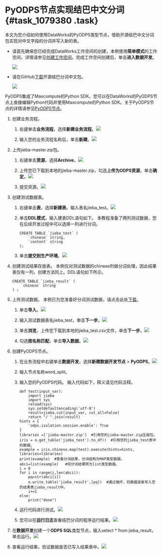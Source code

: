# PyODPS节点实现结巴中文分词 {#task_1079380 .task}

本文为您介绍如何使用DataWorks的PyODPS类型节点，借助开源结巴中文分词包实现对中文字段的分词并写入新的表。

-   请首先确保您已经完成DataWorks工作空间的创建，本例使用**简单模式**的工作空间，详情请参见[创建工作空间](../../../../cn.zh-CN/准备工作/管理员使用云账号/创建工作空间.md#)。完成工作空间创建后，单击**进入数据开发**。

    ![](http://static-aliyun-doc.oss-cn-hangzhou.aliyuncs.com/assets/img/868788/156366977351113_zh-CN.png)

-   请在GitHub[下载](https://github.com/fxsjy/jieba)开源结巴分词中文包。

    ![](http://static-aliyun-doc.oss-cn-hangzhou.aliyuncs.com/assets/img/868788/156366977451112_zh-CN.png)


PyODPS集成了Maxcompute的Python SDK。您可以在DataWorks的PyODPS节点上直接编辑Python代码并使用Maxcompute的Python SDK。关于PyODPS节点的详情请参见[PyODPS节点](../../../../cn.zh-CN/使用指南/数据开发/节点类型/PyODPS节点.md#)。

1.  创建业务流程。 
    1.  右键单击**业务流程**，选择**新建业务流程**。![](http://static-aliyun-doc.oss-cn-hangzhou.aliyuncs.com/assets/img/868788/156366977451114_zh-CN.png)


    2.  输入您的业务流程名称后，单击**新建**。![](http://static-aliyun-doc.oss-cn-hangzhou.aliyuncs.com/assets/img/868788/156366977451115_zh-CN.png)


2.  上传jieba-master.zip包。 
    1.  右键单击**资源**，选择**Archive**。![](http://static-aliyun-doc.oss-cn-hangzhou.aliyuncs.com/assets/img/868788/156366977451121_zh-CN.png)


    2.  上传您已下载到本地的jieba-master.zip，勾选**上传为ODPS资源**，单击**确定**。![](http://static-aliyun-doc.oss-cn-hangzhou.aliyuncs.com/assets/img/868788/156366977451122_zh-CN.png)


    3.  提交资源。![](http://static-aliyun-doc.oss-cn-hangzhou.aliyuncs.com/assets/img/868788/156366977551211_zh-CN.png)


3.  创建测试数据表。 
    1.  右键单击**表**，选择**新建表**。输入表名jieba\_test。![](http://static-aliyun-doc.oss-cn-hangzhou.aliyuncs.com/assets/img/868788/156366977551124_zh-CN.png)


    2.  单击**DDL模式**，输入建表DDL语句如下。 本教程准备了两列测试数据，您在后续开发过程中可以选择一列进行分词。

        ``` {#codeblock_ruk_28g_nht}
        CREATE TABLE `jieba_test` (
            `chinese` string,
            `content` string
        );
        ```

    3.  单击**提交到生产环境**。![](http://static-aliyun-doc.oss-cn-hangzhou.aliyuncs.com/assets/img/868788/156366977551128_zh-CN.png)


4.  创建测试结果存放表。 本例仅对测试数据的chinese列做分词处理，因此结果表仅有一列，创建方法同上。DDL语句如下所示。

    ``` {#codeblock_t3s_ia1_64l}
    CREATE TABLE `jieba_result` (
        `chinese` string
    ) ;
    ```

5.  上传测试数据。 本例已为您准备好分词测试数据，请点击此处[下载](http://docs-aliyun.cn-hangzhou.oss.aliyun-inc.com/assets/attach/124882/cn_zh/1562725154626/jieba_test.csv)。
    1.  单击**导入**。![](http://static-aliyun-doc.oss-cn-hangzhou.aliyuncs.com/assets/img/868788/156366977551152_zh-CN.png)


    2.  输入测试数据表名jieba\_test，单击**下一步**。![](http://static-aliyun-doc.oss-cn-hangzhou.aliyuncs.com/assets/img/868788/156366977551153_zh-CN.png)


    3.  单击**浏览**，上传您下载到本地的jieba\_test.csv文件，单击**下一步**。![](http://static-aliyun-doc.oss-cn-hangzhou.aliyuncs.com/assets/img/868788/156366977651154_zh-CN.png)


    4.  勾选**按名称匹配**，单击**导入数据**。![](http://static-aliyun-doc.oss-cn-hangzhou.aliyuncs.com/assets/img/868788/156366977651155_zh-CN.png)


6.  创建PyODPS节点。 
    1.  在业务流程中右键单击**数据开发**，选择**新建数据开发节点** \> **PyODPS**。![](http://static-aliyun-doc.oss-cn-hangzhou.aliyuncs.com/assets/img/868788/156366977651205_zh-CN.png)


    2.  输入节点名称word\_split。
    3.  输入您的PyODPS代码。 输入代码如下，释义请见代码注释。

        ``` {#codeblock_l9x_n4s_c5e .language-python}
        def test(input_var):
            import jieba
            import sys
            reload(sys)
            sys.setdefaultencoding('utf-8')
            result=jieba.cut(input_var, cut_all=False)
            return "/ ".join(result)
        hints = {
            'odps.isolation.session.enable': True
        }
        libraries =['jieba-master.zip']  #引用您的jieba-master.zip压缩包。
        iris = o.get_table('jieba_test').to_df()  #引用您的jieba_test表中的数据。
        example = iris.chinese.map(test).execute(hints=hints, libraries=libraries)
        print(example)  #查看分词结果，分词结构为MAP类型数据。
        abci=list(example)   #将分词结果转为list类型数据。
        i = 0
        for i in range(i,len(abci)):
            pq=str(abci[i])
            o.write_table('jieba_result',[pq])  #通过循环，将数据逐条写入您的结果表jieba_result中。
            i+=1
        else:
            print("done")
        ```

    4.  运行代码进行测试。![](http://static-aliyun-doc.oss-cn-hangzhou.aliyuncs.com/assets/img/868788/156366977651216_zh-CN.png)


    5.  您可以在**运行日志**查看结巴分词的程序运行结果。![](http://static-aliyun-doc.oss-cn-hangzhou.aliyuncs.com/assets/img/868788/156366977751217_zh-CN.png)


7.  在**数据开发**创建一个**ODPS SQL**类型节点，输入select \* from jieba\_result，单击运行。![](http://static-aliyun-doc.oss-cn-hangzhou.aliyuncs.com/assets/img/868788/156366977751218_zh-CN.png)


8.  查看运行结果，验证数据是否已写入结果表中。![](http://static-aliyun-doc.oss-cn-hangzhou.aliyuncs.com/assets/img/868788/156366977751219_zh-CN.png)



